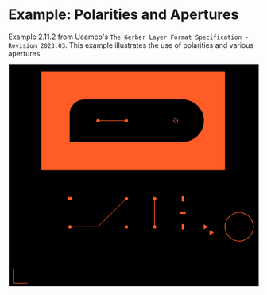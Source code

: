 # Example: Polarities and Apertures

Example 2.11.2 from Ucamco's `The Gerber Layer Format Specification - Revision 2023.03`.
This example illustrates the use of polarities and various apertures.

![multiple orange shapes on black background](image.png)
